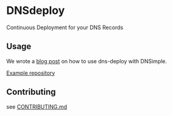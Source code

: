 # DNSdeploy

Continuous Deployment for your DNS Records

## Usage

We wrote a [blog post][blogpost] on how to use dns-deploy with DNSimple.

[Example repository][repository]

[blogpost]: http://blog.codeship.io/2014/09/09/continuous-deployment-of-dns-records-with-dnsimple.html
[repository]: https://github.com/codeship/dns-example

## Contributing

see [CONTRIBUTING.md][contributing]

[contributing]: https://github.com/beanieboi/ffprober/blob/master/CONTRIBUTING.md
